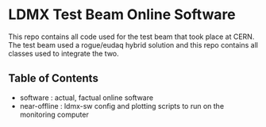 # LDMX Test Beam Online Software

This repo contains all code used for the test beam that took place at CERN.  The test beam used a rogue/eudaq hybrid solution and this repo contains all classes used to integrate the two.

## Table of Contents
- software : actual, factual online software
- near-offline : ldmx-sw config and plotting scripts to run on the monitoring computer
